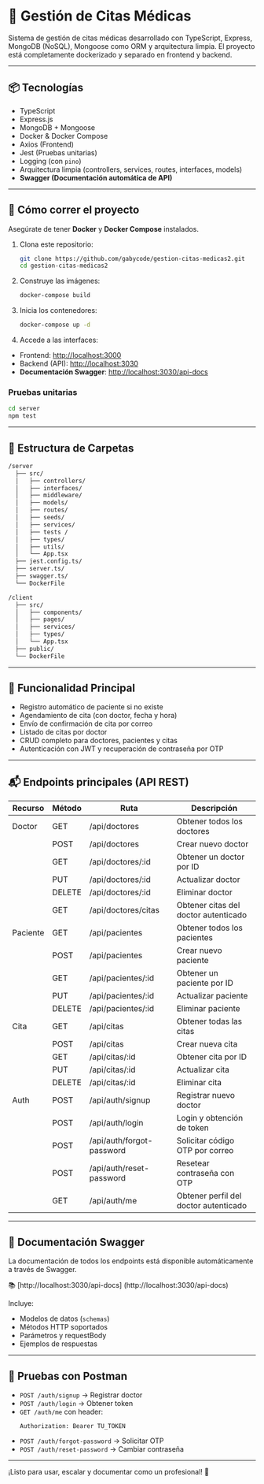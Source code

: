 # 🏥 Gestión de Citas Médicas

Sistema de gestión de citas médicas desarrollado con TypeScript, Express, MongoDB (NoSQL), Mongoose como ORM y arquitectura limpia. El proyecto está completamente dockerizado y separado en frontend y backend.

---

## 📦 Tecnologías

- TypeScript
- Express.js
- MongoDB + Mongoose
- Docker & Docker Compose
- Axios (Frontend)
- Jest (Pruebas unitarias)
- Logging (con `pino`)
- Arquitectura limpia (controllers, services, routes, interfaces, models)
- **Swagger (Documentación automática de API)**

---

## 🐳 Cómo correr el proyecto

Asegúrate de tener **Docker** y **Docker Compose** instalados.

1. Clona este repositorio:
   ```bash
   git clone https://github.com/gabycode/gestion-citas-medicas2.git
   cd gestion-citas-medicas2
   ```

2. Construye las imágenes:
   ```bash
   docker-compose build
   ```

3. Inicia los contenedores:
   ```bash
   docker-compose up -d
   ```

4. Accede a las interfaces:

- Frontend: [http://localhost:3000](http://localhost:3000)
- Backend (API): [http://localhost:3030](http://localhost:3030)
- **Documentación Swagger**: [http://localhost:3030/api-docs](http://localhost:3030/api-docs)


### Pruebas unitarias
   ```bash
   cd server
   npm test
   ```
---

## 🧱 Estructura de Carpetas

```bash
/server
  ├── src/
  │   ├── controllers/
  │   ├── interfaces/
  │   ├── middleware/
  │   ├── models/
  │   ├── routes/
  │   ├── seeds/
  │   ├── services/
  │   ├── tests /
  │   ├── types/
  │   ├── utils/
  │   └── App.tsx
  ├── jest.config.ts/
  ├── server.ts/
  ├── swagger.ts/
  └── DockerFile

/client
  ├── src/
  │   ├── components/
  │   ├── pages/
  │   ├── services/
  │   ├── types/
  │   └── App.tsx
  ├── public/
  └── DockerFile
```

---

## 📅 Funcionalidad Principal

- Registro automático de paciente si no existe
- Agendamiento de cita (con doctor, fecha y hora)
- Envío de confirmación de cita por correo
- Listado de citas por doctor
- CRUD completo para doctores, pacientes y citas
- Autenticación con JWT y recuperación de contraseña por OTP

---

## 📬 Endpoints principales (API REST)

| Recurso   | Método | Ruta                      | Descripción                            |
|-----------|--------|---------------------------|----------------------------------------|
| Doctor    | GET    | /api/doctores             | Obtener todos los doctores             |
|           | POST   | /api/doctores             | Crear nuevo doctor                     |
|           | GET    | /api/doctores/:id         | Obtener un doctor por ID               |
|           | PUT    | /api/doctores/:id         | Actualizar doctor                      |
|           | DELETE | /api/doctores/:id         | Eliminar doctor                        |
|           | GET    | /api/doctores/citas       | Obtener citas del doctor autenticado   |
| Paciente  | GET    | /api/pacientes            | Obtener todos los pacientes            |
|           | POST   | /api/pacientes            | Crear nuevo paciente                   |
|           | GET    | /api/pacientes/:id        | Obtener un paciente por ID             |
|           | PUT    | /api/pacientes/:id        | Actualizar paciente                    |
|           | DELETE | /api/pacientes/:id        | Eliminar paciente                      |
| Cita      | GET    | /api/citas                | Obtener todas las citas                |
|           | POST   | /api/citas                | Crear nueva cita                       |
|           | GET    | /api/citas/:id            | Obtener cita por ID                    |
|           | PUT    | /api/citas/:id            | Actualizar cita                        |
|           | DELETE | /api/citas/:id            | Eliminar cita                          |
| Auth      | POST   | /api/auth/signup          | Registrar nuevo doctor                 |
|           | POST   | /api/auth/login           | Login y obtención de token             |
|           | POST   | /api/auth/forgot-password | Solicitar código OTP por correo        |
|           | POST   | /api/auth/reset-password  | Resetear contraseña con OTP            |
|           | GET    | /api/auth/me              | Obtener perfil del doctor autenticado  |

---

## 📄 Documentación Swagger

La documentación de todos los endpoints está disponible automáticamente a través de Swagger.

📚 [http://localhost:3030/api-docs] (http://localhost:3030/api-docs)

Incluye:
- Modelos de datos (`schemas`)
- Métodos HTTP soportados
- Parámetros y requestBody
- Ejemplos de respuestas

---

## 🧪 Pruebas con Postman

- `POST /auth/signup` → Registrar doctor
- `POST /auth/login` → Obtener token
- `GET /auth/me` con header:
  ```
  Authorization: Bearer TU_TOKEN
  ```
- `POST /auth/forgot-password` → Solicitar OTP
- `POST /auth/reset-password` → Cambiar contraseña

---

¡Listo para usar, escalar y documentar como un profesional! 🚀
